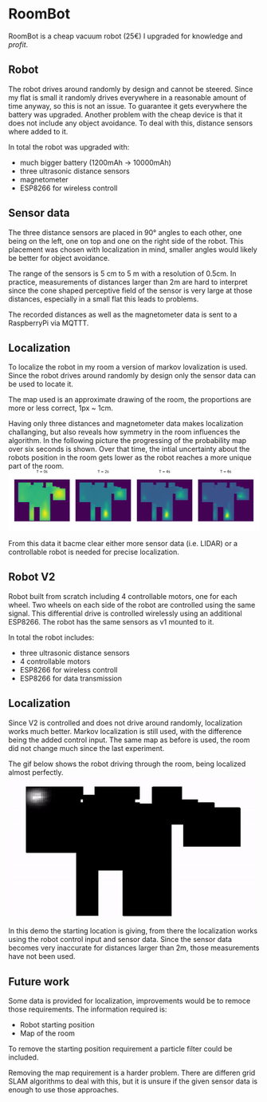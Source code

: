 # RoomBot

RoomBot is a cheap vacuum robot (25€) I upgraded for knowledge and _profit_.

## Robot
The robot drives around randomly by design and cannot be steered. Since my flat is small it randomly drives everywhere in a reasonable amount of time anyway, so this is not an issue. To guarantee it gets everywhere the battery was upgraded. Another problem with the cheap device is that it does not include any object avoidance. To deal with this, distance sensors where added to it.

In total the robot was upgraded with:
- much bigger battery (1200mAh -> 10000mAh)
- three ultrasonic distance sensors
- magnetometer
- ESP8266 for wireless controll

## Sensor data

The three distance sensors are placed in 90° angles to each other, one being on the left, one on top and one on the right side of the robot. This placement was chosen with localization in mind, smaller angles would likely be better for object avoidance.

The range of the sensors is 5 cm to 5 m with a resolution of 0.5cm. In practice, measurements of distances larger than 2m are hard to interpret since the cone shaped perceptive field of the sensor is very large at those distances, especially in a small flat this leads to problems. 

The recorded distances as well as the magnetometer data is sent to a RaspberryPi via MQTTT.

## Localization

To localize the robot in my room a version of markov lovalization is used. Since the robot drives around randomly by design only the sensor data can be used to locate it.

The map used is an approximate drawing of the room, the proportions are more or less correct, 1px ~ 1cm.

Having only three distances and magnetometer data makes localization challanging, but also reveals how symmetry in the room influences the algorithm.
In the following picture the progressing of the probability map over six seconds is shown. Over that time, the intial uncertainty about the robots position in the room gets lower as the robot reaches a more unique part of the room.
![probability timeline](media/prob_timeline.png)

From this data it bacme clear either more sensor data (i.e. LIDAR) or a controllable robot is needed for precise localization.

## Robot V2

Robot built from scratch including 4 controllable motors, one for each wheel. Two wheels on each side of the robot are controlled using the same signal. This differential drive is controlled wirelessly using an additional ESP8266. The robot has the same sensors as v1 mounted to it.

In total the robot includes:
- three ultrasonic distance sensors
- 4 controllable motors
- ESP8266 for wireless controll
- ESP8266 for data transmission

## Localization 

Since V2 is controlled and does not drive around randomly, localization works much better. Markov localization is still used, with the difference being the added control input.
The same map as before is used, the room did not change much since the last experiment.

The gif below shows the robot driving through the room, being localized almost perfectly.
![probability gid](media/rb_loc_demo.gif)

In this demo the starting location is giving, from there the localization works using the robot control input and sensor data. Since the sensor data becomes very inaccurate for distances larger than 2m, those measurements have not been used.

## Future work

Some data is provided for localization, improvements would be to remoce those requirements.
The information required is:
- Robot starting position
- Map of the room

To remove the starting position requirement a particle filter could be included.

Removing the map requirement is a harder problem. There are differen grid SLAM algorithms to deal with this, but it is unsure if the given sensor data is enough to use those approaches.





